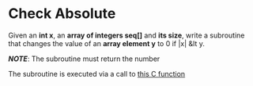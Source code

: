 # Check Absolute

Given an **int x**, an **array of integers seq[]** and **its size**, write a subroutine that changes the value of an **array element y** to 0 if |x| &lt y.

***NOTE***: The subroutine must return the number

The subroutine is executed via a call to [this C function](https://github.com/sirkotal/ARM-Assembly/blob/main/check-abs/check_abs.c)
